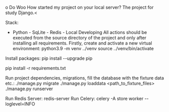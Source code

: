 o Do Woo
How started my project on your local server?
The project for study Django.<

Stack:
- Python - SqLite - Redis - Local Developing All actions should be executed from the source directory of the project and only after installing all requirements.
Firstly, create and activate a new virtual environment:
python3.9 -m venv ../venv source ../venv/bin/activate

Install packages:
pip install --upgrade pip

pip install -r requirements.txt

Run project dependencies, migrations, fill the database with the fixture data etc.:
./manage.py migrate ./manage.py loaddata <path_to_fixture_files> ./manage.py runserver

Run Redis Server:
redis-server
Run Celery:
celery -A store worker --loglevel=INFO

